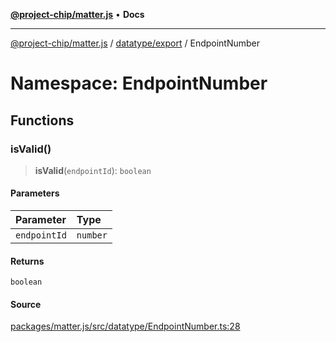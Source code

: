 [**@project-chip/matter.js**](../../../../README.md) • **Docs**

***

[@project-chip/matter.js](../../../../modules.md) / [datatype/export](../../README.md) / EndpointNumber

# Namespace: EndpointNumber

## Functions

### isValid()

> **isValid**(`endpointId`): `boolean`

#### Parameters

| Parameter | Type |
| :------ | :------ |
| `endpointId` | `number` |

#### Returns

`boolean`

#### Source

[packages/matter.js/src/datatype/EndpointNumber.ts:28](https://github.com/project-chip/matter.js/blob/7a8cbb56b87d4ccf34bec5a9a95ab40a1711324f/packages/matter.js/src/datatype/EndpointNumber.ts#L28)
